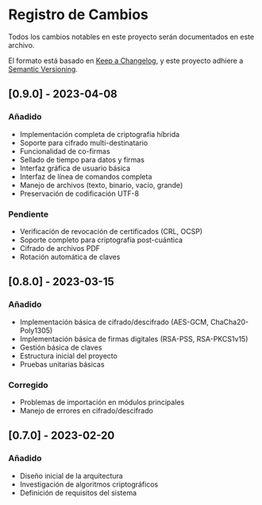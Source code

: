 # Registro de Cambios

Todos los cambios notables en este proyecto serán documentados en este archivo.

El formato está basado en [Keep a Changelog](https://keepachangelog.com/es-ES/1.0.0/),
y este proyecto adhiere a [Semantic Versioning](https://semver.org/spec/v2.0.0.html).

## [0.9.0] - 2023-04-08

### Añadido
- Implementación completa de criptografía híbrida
- Soporte para cifrado multi-destinatario
- Funcionalidad de co-firmas
- Sellado de tiempo para datos y firmas
- Interfaz gráfica de usuario básica
- Interfaz de línea de comandos completa
- Manejo de archivos (texto, binario, vacío, grande)
- Preservación de codificación UTF-8

### Pendiente
- Verificación de revocación de certificados (CRL, OCSP)
- Soporte completo para criptografía post-cuántica
- Cifrado de archivos PDF
- Rotación automática de claves

## [0.8.0] - 2023-03-15

### Añadido
- Implementación básica de cifrado/descifrado (AES-GCM, ChaCha20-Poly1305)
- Implementación básica de firmas digitales (RSA-PSS, RSA-PKCS1v15)
- Gestión básica de claves
- Estructura inicial del proyecto
- Pruebas unitarias básicas

### Corregido
- Problemas de importación en módulos principales
- Manejo de errores en cifrado/descifrado

## [0.7.0] - 2023-02-20

### Añadido
- Diseño inicial de la arquitectura
- Investigación de algoritmos criptográficos
- Definición de requisitos del sistema
